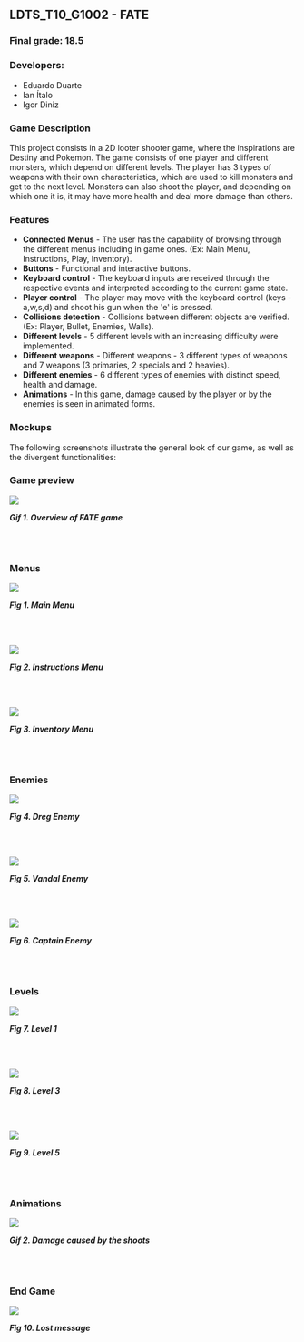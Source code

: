 ## LDTS_T10_G1002 - FATE

### Final grade: 18.5

### Developers:
- Eduardo Duarte
- Ian Ítalo
- Igor Diniz

### Game Description

This project consists in a 2D looter shooter game, where the inspirations are Destiny and Pokemon.
The game consists of one player and different monsters, which depend on different levels. The player has 3 types of weapons with their own characteristics, which are used to kill monsters and get to the next level. Monsters can also shoot the player, and depending on which one it is, it may have more health and deal more damage than others.

### Features

- **Connected Menus** - The user has the capability of browsing through the different menus including in game ones. (Ex: Main Menu, Instructions, Play, Inventory).
- **Buttons** - Functional and interactive buttons.
- **Keyboard control** - The keyboard inputs are received through the respective events and interpreted according to the current game state.
- **Player control** - The player may move with the keyboard control (keys - a,w,s,d) and shoot his gun when the 'e' is pressed.
- **Collisions detection** - Collisions between different objects are verified. (Ex: Player, Bullet, Enemies, Walls).
- **Different levels** - 5 different levels with an increasing difficulty were implemented.
- **Different weapons** - Different weapons - 3 different types of weapons and 7 weapons (3 primaries, 2 specials and 2 heavies).
- **Different enemies** - 6 different types of enemies with distinct speed, health and damage.
- **Animations** - In this game, damage caused by the player or by the enemies is seen in animated forms.

### Mockups

The following screenshots illustrate the general look of our game, as well as the divergent functionalities:
### Game preview
![](docs/gifs/gamePreview.gif)
<p>
  <b><i>Gif 1. Overview of FATE game</i></b>
</p>
<br>
<br />


### Menus
![](docs/images/screenshots/mainMenu.png)
<p>
  <b><i>Fig 1. Main Menu </i></b>
</p>

<br>
<br />

![](docs/images/screenshots/instructionsMenu.png)
<p>
  <b><i>Fig 2. Instructions Menu </i></b>
</p>

<br>
<br />

![](docs/images/screenshots/inventoryMenu.png)
<p>
  <b><i>Fig 3. Inventory Menu </i></b>
</p>  

<br>
<br />

### Enemies

![](docs/images/screenshots/dreg.png)
<p>
  <b><i>Fig 4. Dreg Enemy </i></b>
</p>  

<br>
<br />

![](docs/images/screenshots/vandal.png)
<p>
  <b><i>Fig 5. Vandal Enemy </i></b>
</p>  

<br>
<br />

![](docs/images/screenshots/captain.png)
<p>
  <b><i>Fig 6. Captain Enemy </i></b>
</p>  

<br>
<br />

### Levels
![](docs/images/screenshots/level1.jpeg)
<p>
  <b><i>Fig 7. Level 1 </i></b>
</p>

<br>
<br />

![](docs/images/screenshots/level3.jpeg)
<p>
  <b><i>Fig 8. Level 3 </i></b>
</p>

<br>
<br />

![](docs/images/screenshots/level5.jpeg)
<p>
  <b><i>Fig 9. Level 5 </i></b>
</p>

<br>
<br />

### Animations
![](docs/gifs/damageAnimation.gif)
<p>
  <b><i>Gif 2. Damage caused by the shoots</i></b>
</p>

<br>
<br />


### End Game

![](docs/images/screenshots/youLose.png)
<p>
  <b><i>Fig 10. Lost message</i></b>
</p>
